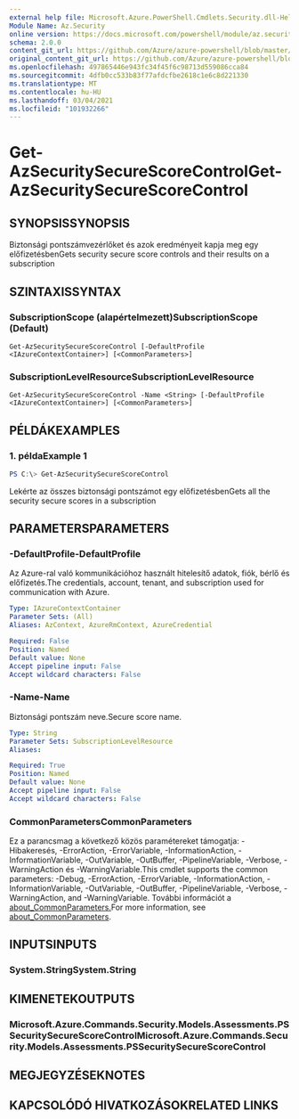 ```yaml
---
external help file: Microsoft.Azure.PowerShell.Cmdlets.Security.dll-Help.xml
Module Name: Az.Security
online version: https://docs.microsoft.com/powershell/module/az.security/Get-AzSecuritySecureScoreControl
schema: 2.0.0
content_git_url: https://github.com/Azure/azure-powershell/blob/master/src/Security/Security/help/Get-AzSecuritySecureScoreControl.md
original_content_git_url: https://github.com/Azure/azure-powershell/blob/master/src/Security/Security/help/Get-AzSecuritySecureScoreControl.md
ms.openlocfilehash: 497865446e943fc34f45f6c98713d559086cca84
ms.sourcegitcommit: 4dfb0cc533b83f77afdcfbe2618c1e6c8d221330
ms.translationtype: MT
ms.contentlocale: hu-HU
ms.lasthandoff: 03/04/2021
ms.locfileid: "101932266"
---
```

# <span data-ttu-id="2618b-101">Get-AzSecuritySecureScoreControl</span><span class="sxs-lookup"><span data-stu-id="2618b-101">Get-AzSecuritySecureScoreControl</span></span>

## <span data-ttu-id="2618b-102">SYNOPSIS</span><span class="sxs-lookup"><span data-stu-id="2618b-102">SYNOPSIS</span></span>
<span data-ttu-id="2618b-103">Biztonsági pontszámvezérlőket és azok eredményeit kapja meg egy előfizetésben</span><span class="sxs-lookup"><span data-stu-id="2618b-103">Gets security secure score controls and their results on a subscription</span></span>

## <span data-ttu-id="2618b-104">SZINTAXIS</span><span class="sxs-lookup"><span data-stu-id="2618b-104">SYNTAX</span></span>

### <span data-ttu-id="2618b-105">SubscriptionScope (alapértelmezett)</span><span class="sxs-lookup"><span data-stu-id="2618b-105">SubscriptionScope (Default)</span></span>
```
Get-AzSecuritySecureScoreControl [-DefaultProfile <IAzureContextContainer>] [<CommonParameters>]
```

### <span data-ttu-id="2618b-106">SubscriptionLevelResource</span><span class="sxs-lookup"><span data-stu-id="2618b-106">SubscriptionLevelResource</span></span>
```
Get-AzSecuritySecureScoreControl -Name <String> [-DefaultProfile <IAzureContextContainer>] [<CommonParameters>]
```

## <span data-ttu-id="2618b-107">PÉLDÁK</span><span class="sxs-lookup"><span data-stu-id="2618b-107">EXAMPLES</span></span>

### <span data-ttu-id="2618b-108">1. példa</span><span class="sxs-lookup"><span data-stu-id="2618b-108">Example 1</span></span>
```powershell
PS C:\> Get-AzSecuritySecureScoreControl
```

<span data-ttu-id="2618b-109">Lekérte az összes biztonsági pontszámot egy előfizetésben</span><span class="sxs-lookup"><span data-stu-id="2618b-109">Gets all the security secure scores in a subscription</span></span>

## <span data-ttu-id="2618b-110">PARAMETERS</span><span class="sxs-lookup"><span data-stu-id="2618b-110">PARAMETERS</span></span>

### <span data-ttu-id="2618b-111">-DefaultProfile</span><span class="sxs-lookup"><span data-stu-id="2618b-111">-DefaultProfile</span></span>
<span data-ttu-id="2618b-112">Az Azure-ral való kommunikációhoz használt hitelesítő adatok, fiók, bérlő és előfizetés.</span><span class="sxs-lookup"><span data-stu-id="2618b-112">The credentials, account, tenant, and subscription used for communication with Azure.</span></span>

```yaml
Type: IAzureContextContainer
Parameter Sets: (All)
Aliases: AzContext, AzureRmContext, AzureCredential

Required: False
Position: Named
Default value: None
Accept pipeline input: False
Accept wildcard characters: False
```

### <span data-ttu-id="2618b-113">-Name</span><span class="sxs-lookup"><span data-stu-id="2618b-113">-Name</span></span>
<span data-ttu-id="2618b-114">Biztonsági pontszám neve.</span><span class="sxs-lookup"><span data-stu-id="2618b-114">Secure score name.</span></span>

```yaml
Type: String
Parameter Sets: SubscriptionLevelResource
Aliases:

Required: True
Position: Named
Default value: None
Accept pipeline input: False
Accept wildcard characters: False
```

### <span data-ttu-id="2618b-115">CommonParameters</span><span class="sxs-lookup"><span data-stu-id="2618b-115">CommonParameters</span></span>
<span data-ttu-id="2618b-116">Ez a parancsmag a következő közös paramétereket támogatja: -Hibakeresés, -ErrorAction, -ErrorVariable, -InformationAction, -InformationVariable, -OutVariable, -OutBuffer, -PipelineVariable, -Verbose, -WarningAction és -WarningVariable.</span><span class="sxs-lookup"><span data-stu-id="2618b-116">This cmdlet supports the common parameters: -Debug, -ErrorAction, -ErrorVariable, -InformationAction, -InformationVariable, -OutVariable, -OutBuffer, -PipelineVariable, -Verbose, -WarningAction, and -WarningVariable.</span></span> <span data-ttu-id="2618b-117">További információt a [about_CommonParameters.](http://go.microsoft.com/fwlink/?LinkID=113216)</span><span class="sxs-lookup"><span data-stu-id="2618b-117">For more information, see [about_CommonParameters](http://go.microsoft.com/fwlink/?LinkID=113216).</span></span>

## <span data-ttu-id="2618b-118">INPUTS</span><span class="sxs-lookup"><span data-stu-id="2618b-118">INPUTS</span></span>

### <span data-ttu-id="2618b-119">System.String</span><span class="sxs-lookup"><span data-stu-id="2618b-119">System.String</span></span>

## <span data-ttu-id="2618b-120">KIMENETEK</span><span class="sxs-lookup"><span data-stu-id="2618b-120">OUTPUTS</span></span>

### <span data-ttu-id="2618b-121">Microsoft.Azure.Commands.Security.Models.Assessments.PSSecuritySecureScoreControl</span><span class="sxs-lookup"><span data-stu-id="2618b-121">Microsoft.Azure.Commands.Security.Models.Assessments.PSSecuritySecureScoreControl</span></span>

## <span data-ttu-id="2618b-122">MEGJEGYZÉSEK</span><span class="sxs-lookup"><span data-stu-id="2618b-122">NOTES</span></span>

## <span data-ttu-id="2618b-123">KAPCSOLÓDÓ HIVATKOZÁSOK</span><span class="sxs-lookup"><span data-stu-id="2618b-123">RELATED LINKS</span></span>
